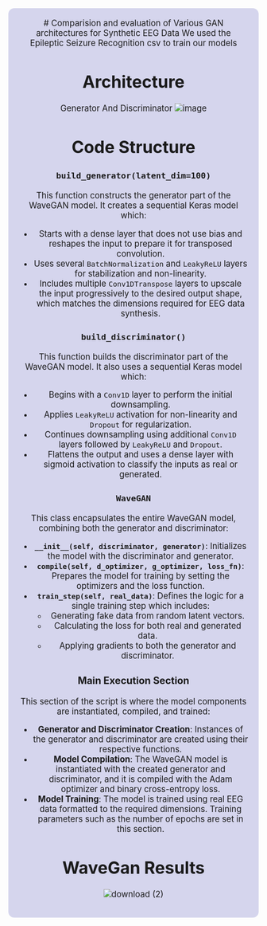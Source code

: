 <div style="border-radius:12px; padding: 20px; background-color: #d5d5ed; font-size:120%; text-align:center">
# Comparision and evaluation of Various GAN architectures for Synthetic EEG Data
We used the Epileptic Seizure Recognition csv to train our models

# Architecture
Generator And Discriminator
![image](https://github.com/saumitkunder/EEG-DATA-SYNTHESIS-USING-GANS/assets/109196162/384f0c78-1ecc-4d26-bac1-b26d736b9739)

#  Code Structure

### `build_generator(latent_dim=100)`
This function constructs the generator part of the WaveGAN model. It creates a sequential Keras model which:
- Starts with a dense layer that does not use bias and reshapes the input to prepare it for transposed convolution.
- Uses several `BatchNormalization` and `LeakyReLU` layers for stabilization and non-linearity.
- Includes multiple `Conv1DTranspose` layers to upscale the input progressively to the desired output shape, which matches the dimensions required for EEG data synthesis.

### `build_discriminator()`
This function builds the discriminator part of the WaveGAN model. It also uses a sequential Keras model which:
- Begins with a `Conv1D` layer to perform the initial downsampling.
- Applies `LeakyReLU` activation for non-linearity and `Dropout` for regularization.
- Continues downsampling using additional `Conv1D` layers followed by `LeakyReLU` and `Dropout`.
- Flattens the output and uses a dense layer with sigmoid activation to classify the inputs as real or generated.

### `WaveGAN`
This class encapsulates the entire WaveGAN model, combining both the generator and discriminator:
- **`__init__(self, discriminator, generator)`**: Initializes the model with the discriminator and generator.
- **`compile(self, d_optimizer, g_optimizer, loss_fn)`**: Prepares the model for training by setting the optimizers and the loss function.
- **`train_step(self, real_data)`**: Defines the logic for a single training step which includes:
  - Generating fake data from random latent vectors.
  - Calculating the loss for both real and generated data.
  - Applying gradients to both the generator and discriminator.

### Main Execution Section
This section of the script is where the model components are instantiated, compiled, and trained:
- **Generator and Discriminator Creation**: Instances of the generator and discriminator are created using their respective functions.
- **Model Compilation**: The WaveGAN model is instantiated with the created generator and discriminator, and it is compiled with the Adam optimizer and binary cross-entropy loss.
- **Model Training**: The model is trained using real EEG data formatted to the required dimensions. Training parameters such as the number of epochs are set in this section.

# WaveGan Results 
![download (2)](https://github.com/saumitkunder/EEG-DATA-SYNTHESIS-USING-GANS/assets/109196162/d84dd303-91bd-4de6-8b75-2dce1bc6b8f3)
